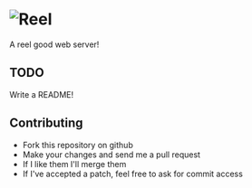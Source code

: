 ![Reel](https://github.com/tarcieri/reel/raw/master/logo.png)
=======

A reel good web server!

TODO
----

Write a README!

Contributing
------------

* Fork this repository on github
* Make your changes and send me a pull request
* If I like them I'll merge them
* If I've accepted a patch, feel free to ask for commit access
